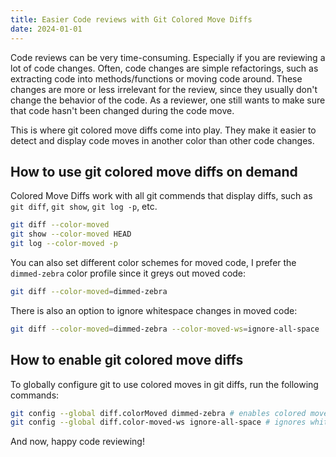 ```yaml
---
title: Easier Code reviews with Git Colored Move Diffs
date: 2024-01-01
---
```


Code reviews can be very time-consuming. Especially if you are reviewing a lot of code changes. Often, code changes are simple refactorings, such as extracting code into methods/functions or moving code around. These changes are more or less irrelevant for the review, since they usually don't change the behavior of the code. As a reviewer, one still wants to make sure that code hasn't been changed during the code move.

<!--more-->

This is where git colored move diffs come into play. They make it easier to detect and display code moves in another color than other code changes. 

## How to use git colored move diffs on demand

Colored Move Diffs work with all git commends that display diffs, such as `git diff`, `git show`, `git log -p`, etc.

```bash
git diff --color-moved
git show --color-moved HEAD
git log --color-moved -p
```

You can also set different color schemes for moved code, I prefer the `dimmed-zebra` color profile since it greys out moved code:
```bash
git diff --color-moved=dimmed-zebra
```

There is also an option to ignore whitespace changes in moved code:
```bash
git diff --color-moved=dimmed-zebra --color-moved-ws=ignore-all-space
```

## How to enable git colored move diffs

To globally configure git to use colored moves in git diffs, run the following commands:

```bash
git config --global diff.colorMoved dimmed-zebra # enables colored moved diffs with the dimmed-zebra color profile
git config --global diff.color-moved-ws ignore-all-space # ignores whitespace changes in moved code
```

And now, happy code reviewing!